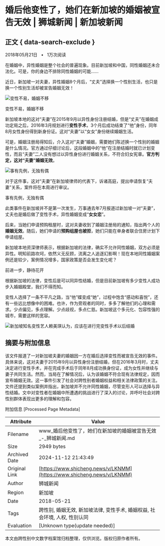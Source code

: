 # 婚后他变性了，她们在新加坡的婚姻被宣告无效 | 狮城新闻 | 新加坡新闻

## 正文 { data-search-exclude }


2018年05月21日   •   1万次阅读

在婚姻中，异性婚姻是整个社会的普遍现象。目前新加坡和中国，同性婚姻还未合法化。可是，你的身边不排除同性婚姻的可能......

近日，新加坡一对夫妻，异性婚姻8个月后，“丈夫”选择换一个性别生活，也只是换一个性别生活却被宣告婚姻无效！

![变性不易，婚姻不移](/images/image/1171/11718548.webp?1589872050)

变性不易，婚姻不移

新加坡本地的这对“夫妻”在2015年9月以异性身份注册结婚，但是“丈夫”在婚姻成功定局之后，2016年3月规划进行**变性手术**，3个月后成功结束了“他”身份，同年8月女性身份得到新身份证。这对“夫妻”以“女女”身份继续婚姻生活。

可是，婚姻注册局得知后，介入这对“夫妻”婚姻，需要她们陈述换一个性别的婚姻是什么情况。官方通过仔细讨论后，这段婚姻中的“他”在注册结婚时就已计划变性，而且“夫妻”二人没有想过以异性身份进行婚姻关系，不符合妇女宪章。**官方判定，这对“夫妻”婚姻无效**。

![事有先例，无独有偶](/images/image/1171/11718549.webp?1589872050)

对于这件事，这对“夫妻”在新加坡律师的代表下，诉诸高庭，提出申请恢复“夫妻”关系，案件将在本周进行审议。

事有先例，无独有偶

此类事件在新加坡并不是第一次发生，万事通去年7月报道过新加坡一对“夫妻”，丈夫也是婚后做了变性手术，异性婚姻变成“**女女恋**”。

后来，当她们申请预购租屋时，这对夫妻收到了婚姻注册局的通知，指出两个人的**婚姻无效**。随后，她们申请的**预购组屋也被拒**，她们只能在单身者联合住房计划下申请组屋。

新加坡本地资深律师表示，根据新加坡的法律，确实不允许同性婚姻，双方必须是异性。明知前路坎坷，依然义无反顾，流离之人追逐幻影啊！现在本地同性婚姻案例还是较少，案例情况增多，国家政策是否会发生变化呢？

前进一步，静待花开

根据新加坡的法律，变性后是可以同异性结婚，但是目前新加坡有多少变性人成功步入婚姻殿堂，我们不得而知。

变性人选择了一条不平凡之路，当“他”蝶变成“她”，过程中饱含“感动和喜悦”，还有一些远比想像中的困难。也许，作为旁观者的同时，多多了解他们的心理和需求。少点偏见，多点理解。少点歧视，多点仁慈。新加坡这个多元化、包容性强的城市，需要这样的宽容。

![新加坡知名变性艺人赖美琪认为，应该在进行完变性手术以后结婚](/images/image/1171/11718550.webp?1585737689)

## 摘要与附加信息

<!-- tcd_abstract -->
该文件报道了一对新加坡夫妻的婚姻因一方在婚后选择变性而被宣告无效的事件。具体来说，这对夫妻于2015年9月以异性身份注册结婚，但在2016年3月时，丈夫决定进行变性手术，并在完成手术后于同年8月成功换身份证，成为女性并继续与妻子共同生活。然而，当局在了解情况后，认为该婚姻不符合现有法律规定，因而宣布婚姻无效。这一事件引发了社会对跨性别者婚姻权益和相关法律政策的关注。文件还提到类似案例并指出，新加坡并不允许同性婚姻，尽管变形人可以选择与异性结婚。文中对变性者在婚姻中所遭遇的挑战进行了深入的讨论，并呼吁社会对跨性别群体表现出更多的理解和包容。
<!-- tcd_abstract_end -->

附加信息 [Processed Page Metadata]

| Attribute       | Value                                  |
|-----------------|----------------------------------------|
| Filename        | www_婚后他变性了，她们在新加坡的婚姻被宣告无效_-_狮城新闻.md                             |
| Size            | 2949 bytes                           |
| Archived Date   | 2024-11-12 21:43:49                             |
| Original Link   | [https://www.shicheng.news/v/LKNMM](https://www.shicheng.news/v/LKNMM)                       |
| Author          | 狮城新闻                               |
| Region          | 新加坡                               |
| Date            | 2018-05-21                                 |
| Tags            | 跨性别, 婚姻无效, 新加坡法律, 变性手术, 婚姻权益, 社会环境, 人权, 性别认同                                 |
| Evaluation            | [Unknown type(update needed)]                                 |
<!-- tcd_table_end -->

本文由跨性别中文数字档案馆归档整理，仅供浏览。版权归原作者所有。
